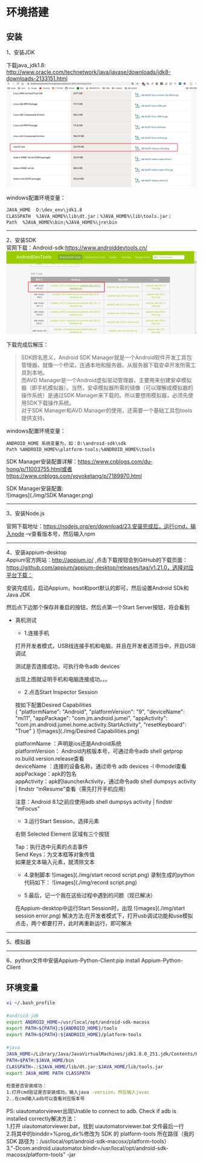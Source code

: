 # 环境搭建

## 安装  

1、安装JDK  

下载java_jdk1.8: http://www.oracle.com/technetwork/java/javase/downloads/jdk8-downloads-2133151.html
![images](./img/jdk.png)

windows配置环境变量：

    JAVA_HOME  D:\dev_env\jdk1.8    
    CLASSPATH  %JAVA_HOME%\lib\dt.jar；%JAVA_HOME%\lib\tools.jar；  
    Path  %JAVA_HOME%\bin;%JAVA_HOME%\jre\bin  

***
2、安装SDK  
官网下载：Android-sdk:https://www.androiddevtools.cn/  
![images](./img/sdk-tools.png)  

下载完成后解压： 
> SDK顾名思义，Android SDK Manager就是一个Android软件开发工具包管理器，就像一个桥梁，连通本地和服务器，从服务器下载安卓开发所需工具到本地。  
>而AVD Manager是一个Android虚拟驱动管理器，主要用来创建安卓模拟器（即手机模拟器）。当然，安卓模拟器所需的镜像（可以理解成模拟器的操作系统）是通过SDK Manager来下载的。所以要想用模拟器，必须先使用SDK下载操作系统。  
>对于SDK Manager和AVD Manager的使用，还需要一个基础工具包tools提供支持。

windows配置环境变量： 

    ANDROID_HOME 系统变量为，如：D:\android-sdk\sdk
    Path %ANDROID_HOME%\platform-tools;%ANDROID_HOME%\tools

SDK Manager安装配置详解：https://www.cnblogs.com/du-hong/p/11003755.html或者https://www.cnblogs.com/yoyoketang/p/7189970.html 

SDK Manager安装配置:  
![images](./img/SDK Manager.png)

***
3、安装Node.js  

官网下载地址：https://nodejs.org/en/download/23,安装完成后，运行cmd，输入node –v查看版本号，然后输入npm

***
4、安装appium-desktop  
Appium官方网站：http://appium.io/ ,点击下载按钮会到GitHub的下载页面：https://github.com/appium/appium-desktop/releases/tag/v1.21.0，选择对应平台下载：  

安装完成后，启动Appium，host和port默认的即可，然后设置Android SDk和Java JDK  

然后点下边那个保存并重启的按钮，然后点第一个Start Server按钮，将会看到  


- 真机测试  

  * 1.连接手机

  打开开发者模式，USB线连接手机和电脑，并且在开发者选项当中，开启USB调试  

  测试是否连接成功，可执行命令adb devices  

  出现上图就证明手机和电脑连接成功。。。  

  * 2.点击Start Inspector Session   

   按如下配置Desired Capabilities  
   {
     "platformName": "Android",
     "platformVersion": "9",
     "deviceName": "mi11",
     "appPackage": "com.jm.android.jumei",
     "appActivity": "com.jm.android.jumei.home.activity.StartActivity",
     "resetKeyboard": "True"
   }
   ![images](./img/Desired Capabilities.png)

   platformName ：声明是ios还是Android系统    
   platformVersion： Android内核版本号，可通过命令adb shell getprop ro.build.version.release查看   
   deviceName ：连接的设备名称，通过命令 adb devices -l 中model查看  
   appPackage：apk的包名   
   appActivity：apk的launcherActivity，通过命令adb shell dumpsys activity | findstr “mResume”查看（需先打开手机应用）  

   注意：Android 8.1之前应使用adb shell dumpsys activity | findstr “mFocus”  

  * 3.运行Start Session，选择元素  

   右侧 Selected Element 区域有三个按钮  

   Tap：执行选中元素的点击事件  
   Send Keys：为文本框等对象传值  
   如果是文本输入元素，就清除文本   
   
  * 4.录制脚本
   ![images](./img/start record script.png)
   录制生成的python代码如下：
   ![images](./img/record script.png)
   
  * 5.最后，记一个我在这些过程中遇到的问题（现已解决）

   在Appium-desktop中运行Start Session时，出现
   ![images](./img/start session error.png)
   解决方法:在开发者模式下，打开usb调试功能和use模拟点击，两个都要打开，此时再重新运行，即可解决

***
5、模拟器

***
6、python文件中安装Appium-Python-Client:pip install Appium-Python-Client

## 环境变量

```.bash
vi ~/.bash_profile

#android-jdk
export ANDROID_HOME=/usr/local/opt/android-sdk-macosx
export PATH=${PATH}:${ANDROID_HOME}/tools
export PATH=${PATH}:${ANDROID_HOME}/platform-tools

#java
JAVA_HOME=/Library/Java/JavaVirtualMachines/jdk1.8.0_251.jdk/Contents/Home
PATH=$PATH:$JAVA_HOME/bin
CLASSPATH=.:$JAVA_HOME/lib/dt.jar:$JAVA_HOME/lib/tools.jar
export JAVA_HOME PATH CLASSPATH

检查是否安装成功：
1.打开cmd验证是否安装成功，输入java -version，然后输入javac
2..在cmd输入adb可以查看对应版本号
```


PS:
uiautomatorviewer出现Unable to connect to adb. Check if adb is installed correctly解决方法：  
1.打开 uiautomatorviewer.bat，找到 uiautomatorviewer.bat 文件最后一行  
2.将其中的binddir=%prog_dir%修改为 SDK 的 platform-tools 所在路径（我的 SDK 路径为：/usr/local/opt/android-sdk-macosx/platform-tools）  
3."-Dcom.android.uiautomator.bindir=/usr/local/opt/android-sdk-macosx/platform-tools" -jar  


